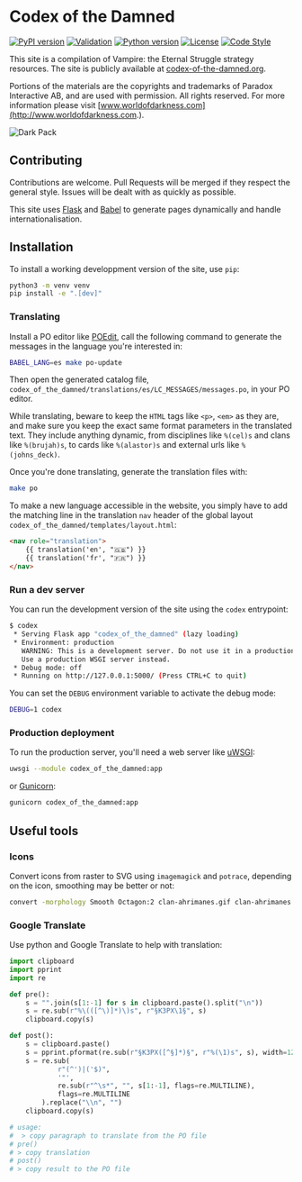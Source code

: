 # Codex of the Damned

[![PyPI version](https://badge.fury.io/py/codex-of-the-damned.svg)](https://badge.fury.io/py/codex-of-the-damned)
[![Validation](https://github.com/lionel-panhaleux/codex-of-the-damned/actions/workflows/validation.yaml/badge.svg)](https://github.com/lionel-panhaleux/codex-of-the-damned/actions)
[![Python version](https://img.shields.io/badge/python-3.11-blue)](https://www.python.org/downloads/)
[![License](https://img.shields.io/badge/License-MIT-blue)](https://opensource.org/licenses/MIT)
[![Code Style](https://img.shields.io/badge/code%20style-black-black)](https://github.com/psf/black)

This site is a compilation of Vampire: the Eternal Struggle strategy resources.
The site is publicly available at [codex-of-the-damned.org](http://www.codex-of-the-damned.org).

Portions of the materials are the copyrights and trademarks of Paradox Interactive AB,
and are used with permission. All rights reserved.
For more information please visit [www.worldofdarkness.com](http://www.worldofdarkness.com.).

![Dark Pack](codex_of_the_damned/static/img/dark-pack.png)

## Contributing

Contributions are welcome. Pull Requests will be merged if they respect the general style.
Issues will be dealt with as quickly as possible.

This site uses [Flask](https://flask.palletsprojects.com) and [Babel](http://babel.pocoo.org)
to generate pages dynamically and handle internationalisation.


## Installation

To install a working developpment version of the site, use `pip`:

```bash
python3 -m venv venv
pip install -e ".[dev]"
```

### Translating

Install a PO editor like [POEdit](https://poedit.net), call the following command
to generate the messages in the language you're interested in:

```bash
BABEL_LANG=es make po-update
```

Then open the generated catalog file,
`codex_of_the_damned/translations/es/LC_MESSAGES/messages.po`, in your PO editor.


While translating, beware to keep the `HTML` tags like `<p>`, `<em>` as they are,
and make sure you keep the exact same format parameters in the translated text.
They include anything dynamic, from disciplines like `%(cel)s` and clans like
`%(brujah)s`, to cards like `%(alastor)s` and external urls like `%(johns_deck)`.


Once you're done translating, generate the translation files with:

```bash
make po
```

To make a new language accessible in the website, you simply have to add the matching
line in the translation `nav` header of the global layout
`codex_of_the_damned/templates/layout.html`:

```html
<nav role="translation">
    {{ translation('en', "🇬🇧") }}
    {{ translation('fr', "🇫🇷") }}
</nav>
```

### Run a dev server

You can run the development version of the site using the `codex` entrypoint:

```bash
$ codex
 * Serving Flask app "codex_of_the_damned" (lazy loading)
 * Environment: production
   WARNING: This is a development server. Do not use it in a production deployment.
   Use a production WSGI server instead.
 * Debug mode: off
 * Running on http://127.0.0.1:5000/ (Press CTRL+C to quit)
```

You can set the `DEBUG` environment variable to activate the debug mode:

```bash
DEBUG=1 codex
```

### Production deployment

To run the production server, you'll need a web server like
[uWSGI](https://uwsgi-docs.readthedocs.io):

```bash
uwsgi --module codex_of_the_damned:app
```

or [Gunicorn](https://gunicorn.org):

```bash
gunicorn codex_of_the_damned:app
```

## Useful tools

### Icons

Convert icons from raster to SVG using `imagemagick` and `potrace`,
depending on the icon, smoothing may be better or not:

```bash
convert -morphology Smooth Octagon:2 clan-ahrimanes.gif clan-ahrimanes.svg
```

### Google Translate

Use python and Google Translate to help with translation:

```python
import clipboard
import pprint
import re

def pre():
    s = "".join(s[1:-1] for s in clipboard.paste().split("\n"))
    s = re.sub(r"%\(([^\)]*)\)s", r"§K3PX\1§", s)
    clipboard.copy(s)

def post():
    s = clipboard.paste()
    s = pprint.pformat(re.sub(r"§K3PX([^§]*)§", r"%(\1)s", s), width=120)
    s = re.sub(
            r"(^')|('$)",
            '"',
            re.sub(r"^\s*", "", s[1:-1], flags=re.MULTILINE),
            flags=re.MULTILINE
        ).replace("\\n", "")
    clipboard.copy(s)

# usage:
#  > copy paragraph to translate from the PO file
# pre()
# > copy translation
# post()
# > copy result to the PO file
```
